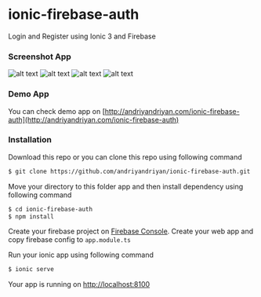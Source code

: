 # ionic-firebase-auth
Login and Register using Ionic 3 and Firebase

### Screenshot App

![alt text](http://andriyandriyan.com/wp-content/uploads/2018/04/login-page-296x600.png "Login Page")
![alt text](http://andriyandriyan.com/wp-content/uploads/2018/04/register-page-295x600.png "Register Page")
![alt text](http://andriyandriyan.com/wp-content/uploads/2018/04/home-page-296x600.png "Home Page")
![alt text](http://andriyandriyan.com/wp-content/uploads/2018/04/reset-password-page-296x600.png "Reset Password Page")


### Demo App
You can check demo app on [http://andriyandriyan.com/ionic-firebase-auth](http://andriyandriyan.com/ionic-firebase-auth)

### Installation
Download this repo or you can clone this repo using following command
```sh
$ git clone https://github.com/andriyandriyan/ionic-firebase-auth.git
```
Move your directory to this folder app and then install dependency using following command
```sh
$ cd ionic-firebase-auth
$ npm install
```
Create your firebase project on [Firebase Console](https://console.firebase.google.com/).
Create your web app and copy firebase config to `app.module.ts`

Run your ionic app using following command
```sh
$ ionic serve
```
Your app is running on [http://localhost:8100](http://localhost:8100)